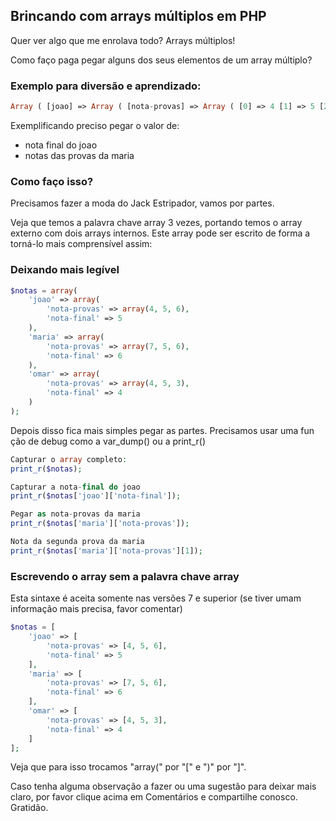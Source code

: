 ## Brincando com arrays múltiplos em PHP

Quer ver algo que me enrolava todo? Arrays múltiplos!

Como faço paga pegar alguns dos seus elementos de um array múltiplo?

### Exemplo para  diversão e aprendizado:

```php
Array ( [joao] => Array ( [nota-provas] => Array ( [0] => 4 [1] => 5 [2] => 6 ) [nota-final] => 5 ) [maria] => Array ( [nota-provas] => Array ( [0] => 7 [1] => 5 [2] => 6 ) [nota-final] => 6 ) [omar] => Array ( [nota-provas] => Array ( [0] => 4 [1] => 5 [2] => 3 ) [nota-final] => 4 ) )
```

Exemplificando preciso pegar o valor de:

- nota final do joao
- notas das provas da maria

### Como faço isso?

Precisamos fazer a moda do Jack Estripador, vamos por partes.

Veja que temos a palavra chave array 3 vezes, portando temos o array externo com dois arrays internos. Este array pode ser escrito de forma a torná-lo mais comprensível assim:

### Deixando mais legível

```php
$notas = array(
    'joao' => array(
        'nota-provas' => array(4, 5, 6),
        'nota-final' => 5
    ),
    'maria' => array(
        'nota-provas' => array(7, 5, 6),
        'nota-final' => 6
    ),
    'omar' => array(
        'nota-provas' => array(4, 5, 3),
        'nota-final' => 4
    )
);
```
Depois disso fica mais simples pegar as partes. Precisamos usar uma fun ção de debug como a var_dump() ou a print_r()
```php
Capturar o array completo:
print_r($notas);

Capturar a nota-final do joao
print_r($notas['joao']['nota-final']);

Pegar as nota-provas da maria
print_r($notas['maria']['nota-provas']);

Nota da segunda prova da maria
print_r($notas['maria']['nota-provas'][1]);

```

### Escrevendo o array sem a palavra chave array

Esta sintaxe é aceita somente nas versões 7 e superior (se tiver umam informação mais precisa, favor comentar)

```php
$notas = [
    'joao' => [
        'nota-provas' => [4, 5, 6],
        'nota-final' => 5
    ],
    'maria' => [
        'nota-provas' => [7, 5, 6],
        'nota-final' => 6
    ],
    'omar' => [
        'nota-provas' => [4, 5, 3],
        'nota-final' => 4
    ]
];
```

Veja que para isso trocamos "array(" por "[" e ")" por "]".

Caso tenha alguma observação a fazer ou uma sugestão  para deixar mais claro, por favor clique acima em Comentários e compartilhe conosco.
Gratidão.

